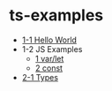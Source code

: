 # ts-examples
* [1-1 Hello World](./1-1/README.md)
* 1-2 JS Examples
  * [1 var/let](./1-2/1-var-let.ts)
  * [2 const](./1-2/2-const.ts)
* [2-1 Types](./2-1/1.ts)